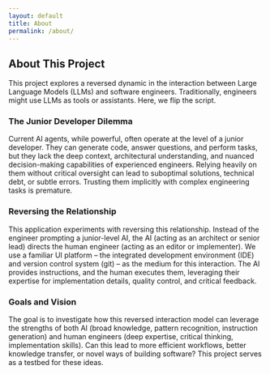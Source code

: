```yaml
---
layout: default
title: About
permalink: /about/
---
```


## About This Project

This project explores a reversed dynamic in the interaction between Large Language Models (LLMs) and software engineers. Traditionally, engineers might use LLMs as tools or assistants. Here, we flip the script.

### The Junior Developer Dilemma

Current AI agents, while powerful, often operate at the level of a junior developer. They can generate code, answer questions, and perform tasks, but they lack the deep context, architectural understanding, and nuanced decision-making capabilities of experienced engineers. Relying heavily on them without critical oversight can lead to suboptimal solutions, technical debt, or subtle errors. Trusting them implicitly with complex engineering tasks is premature.

### Reversing the Relationship

This application experiments with reversing this relationship. Instead of the engineer prompting a junior-level AI, the AI (acting as an architect or senior lead) directs the human engineer (acting as an editor or implementer). We use a familiar UI platform – the integrated development environment (IDE) and version control system (git) – as the medium for this interaction. The AI provides instructions, and the human executes them, leveraging their expertise for implementation details, quality control, and critical feedback.

### Goals and Vision

The goal is to investigate how this reversed interaction model can leverage the strengths of both AI (broad knowledge, pattern recognition, instruction generation) and human engineers (deep expertise, critical thinking, implementation skills). Can this lead to more efficient workflows, better knowledge transfer, or novel ways of building software? This project serves as a testbed for these ideas.
